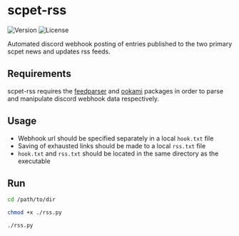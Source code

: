 # scpet-rss
![Version](https://img.shields.io/badge/version-v1.0-blue)
![License](https://img.shields.io/badge/license-GPLv3-orange)

Automated discord webhook posting of entries published to the two primary scpet news and updates rss feeds.

## Requirements
scpet-rss requires the [feedparser](https://github.com/kurtmckee/feedparser) and [ookami](https://github.com/tainn1/ookami) packages in order to parse and manipulate discord webhook data respectively.

## Usage
- Webhook url should be specified separately in a local `hook.txt` file
- Saving of exhausted links should be made to a local `rss.txt` file
- `hook.txt` and `rss.txt` should be located in the same directory as the executable

## Run
```sh
cd /path/to/dir

chmod +x ./rss.py

./rss.py
```
